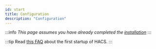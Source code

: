 ```yaml
---
id: start
title: Configuration
description: "Configuration"
---
```


:::info
_This page assumes you have already completed the [installation](/docs/installation/prerequisites)_
:::


:::tip
Read [this FAQ](/docs/faq/initial_startup) about the first startup of HACS.
:::
